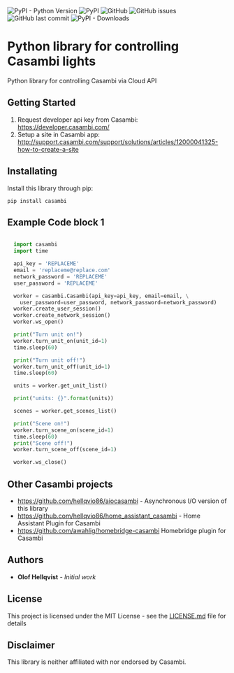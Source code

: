 ![PyPI - Python Version](https://img.shields.io/pypi/pyversions/casambi) ![PyPI](https://img.shields.io/pypi/v/casambi) ![GitHub](https://img.shields.io/github/license/hellqvio86/casambi) ![GitHub issues](https://img.shields.io/github/issues-raw/hellqvio86/casambi) ![GitHub last commit](https://img.shields.io/github/last-commit/hellqvio86/casambi) ![PyPI - Downloads](https://img.shields.io/pypi/dm/casambi)

# Python library for controlling Casambi lights

Python library for controlling Casambi via Cloud API

## Getting Started
1. Request developer api key from Casambi: https://developer.casambi.com/
2. Setup a site in Casambi app: http://support.casambi.com/support/solutions/articles/12000041325-how-to-create-a-site

## Installating
Install this library through pip: 
```
pip install casambi
```

## Example Code block 1
```python

  import casambi
  import time

  api_key = 'REPLACEME'
  email = 'replaceme@replace.com'
  network_password = 'REPLACEME'
  user_password = 'REPLACEME'

  worker = casambi.Casambi(api_key=api_key, email=email, \
    user_password=user_password, network_password=network_password)
  worker.create_user_session()
  worker.create_network_session()
  worker.ws_open()

  print("Turn unit on!")
  worker.turn_unit_on(unit_id=1)
  time.sleep(60)

  print("Turn unit off!")
  worker.turn_unit_off(unit_id=1)
  time.sleep(60)

  units = worker.get_unit_list()

  print("units: {}".format(units))

  scenes = worker.get_scenes_list()

  print("Scene on!")
  worker.turn_scene_on(scene_id=1)
  time.sleep(60)
  print("Scene off!")
  worker.turn_scene_off(scene_id=1)

  worker.ws_close()
```
## Other Casambi projects
* https://github.com/hellqvio86/aiocasambi - Asynchronous I/O version of this library
* https://github.com/hellqvio86/home_assistant_casambi - Home Assistant Plugin for Casambi
* https://github.com/awahlig/homebridge-casambi Homebridge plugin for Casambi

## Authors

* **Olof Hellqvist** - *Initial work*

## License

This project is licensed under the MIT License - see the [LICENSE.md](LICENSE.md) file for details

## Disclaimer
This library is neither affiliated with nor endorsed by Casambi.
